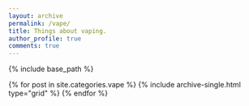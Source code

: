 ```yaml
---
layout: archive
permalink: /vape/
title: Things about vaping.
author_profile: true
comments: true
---
```


{% include base_path %}


  <div class="grid__wrapper">
  {% for post in site.categories.vape %}
    {% include archive-single.html type="grid" %}
  {% endfor %}
  </div>
